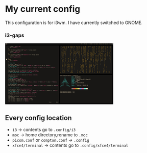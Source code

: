 # My current config

This configuration is for i3wm. I have currently switched to GNOME.

### i3-gaps 
<img src="https://raw.githubusercontent.com/datcuandrei/current-config/main/config.png" width=70% height=70% />


## Every config location

- `i3` -> contents go to `.config/i3`
- `moc` -> home directory,rename to `.moc`
- `picom.conf` or `compton.conf` -> `.config`
- `xfce4/terminal` -> contents go to `.config/xfce4/terminal`
